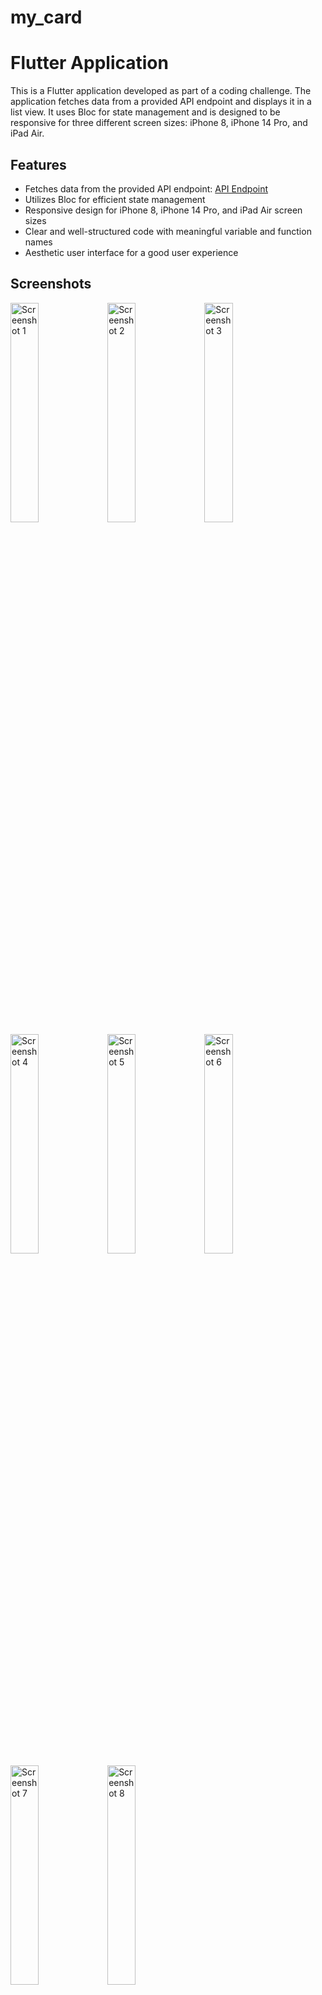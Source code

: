 # my_card
# Flutter  Application

This is a Flutter  application developed as part of a coding challenge. The application fetches data from a provided API endpoint and displays it in a list view. It uses Bloc for state management and is designed to be responsive for three different screen sizes: iPhone 8, iPhone 14 Pro, and iPad Air.

## Features

- Fetches data from the provided API endpoint: [API Endpoint](https://jsonplaceholder.typicode.com/posts)
- Utilizes Bloc for efficient state management
- Responsive design for iPhone 8, iPhone 14 Pro, and iPad Air screen sizes
- Clear and well-structured code with meaningful variable and function names
- Aesthetic user interface for a good user experience

## Screenshots
<img src="https://github.com/MyaThanHtet/my_card/assets/50415966/5807a876-8d5d-4094-918a-a80f9522a195" width="30%"  alt="Screenshot 1">
<img src="https://github.com/MyaThanHtet/my_card/assets/50415966/9dbd9d1f-a08c-4806-a81d-65ee41fd73cc" width="30%"  alt="Screenshot 2">
<img src="https://github.com/MyaThanHtet/my_card/assets/50415966/74c72979-fea7-4623-a6c0-aaa03dff3de8" width="30%"  alt="Screenshot 3">
<img src="https://github.com/MyaThanHtet/my_card/assets/50415966/4ace609c-8eaa-4182-aefe-dd78aa0e7747" width="30%"  alt="Screenshot 4">
<img src="https://github.com/MyaThanHtet/my_card/assets/50415966/847f8ae3-f47d-40e8-8b0e-a53f09c25040" width="30%"  alt="Screenshot 5">
<img src="https://github.com/MyaThanHtet/my_card/assets/50415966/7c70c6e0-6096-4568-aff7-fc5b852438b9" width="30%"  alt="Screenshot 6">
<img src="https://github.com/MyaThanHtet/my_card/assets/50415966/568a8489-7f47-4518-97ab-3c8941b168b1" width="30%"  alt="Screenshot 7">
<img src="https://github.com/MyaThanHtet/my_card/assets/50415966/5ca4e5e7-f38c-447a-be57-9572c08a368c" width="30%"  alt="Screenshot 8">

[![Watch the screen recording video](https://img.youtube.com/vi/GUXgSs-i_FQ/0.jpg)](https://youtu.be/GUXgSs-i_FQ)

## Getting Started

To run this application locally, follow these steps:

1. Clone this repository: `git clone https://github.com/MyaThanHtet/my_card.git`
2. Navigate to the project directory: `cd my_card`
3. Install dependencies: `flutter pub get`
4. Run the app: `flutter run -d chrome`

## Folder Structure
my_card/
|- lib/
| |- bloc/
| |- models/
| |- screens/
| |- services/
| |- utils/
| |- main.dart
|- test/
|- assets/
|- pubspec.yaml
|- README.md



## Dependencies

- [Flutter Bloc](https://bloclibrary.dev/)
- [HTTP](https://pub.dev/packages/http) (for API requests)
